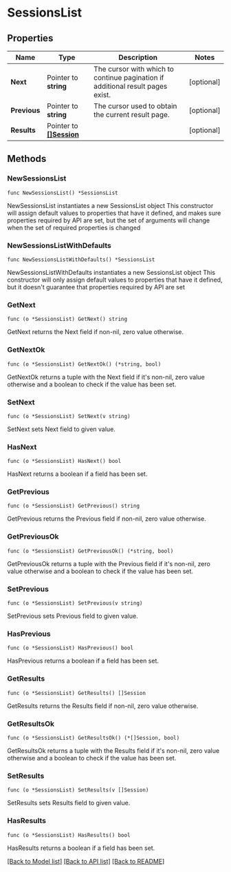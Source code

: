 # SessionsList

## Properties

Name | Type | Description | Notes
------------ | ------------- | ------------- | -------------
**Next** | Pointer to **string** | The cursor with which to continue pagination if additional result pages exist. | [optional] 
**Previous** | Pointer to **string** | The cursor used to obtain the current result page. | [optional] 
**Results** | Pointer to [**[]Session**](Session.md) |  | [optional] 

## Methods

### NewSessionsList

`func NewSessionsList() *SessionsList`

NewSessionsList instantiates a new SessionsList object
This constructor will assign default values to properties that have it defined,
and makes sure properties required by API are set, but the set of arguments
will change when the set of required properties is changed

### NewSessionsListWithDefaults

`func NewSessionsListWithDefaults() *SessionsList`

NewSessionsListWithDefaults instantiates a new SessionsList object
This constructor will only assign default values to properties that have it defined,
but it doesn't guarantee that properties required by API are set

### GetNext

`func (o *SessionsList) GetNext() string`

GetNext returns the Next field if non-nil, zero value otherwise.

### GetNextOk

`func (o *SessionsList) GetNextOk() (*string, bool)`

GetNextOk returns a tuple with the Next field if it's non-nil, zero value otherwise
and a boolean to check if the value has been set.

### SetNext

`func (o *SessionsList) SetNext(v string)`

SetNext sets Next field to given value.

### HasNext

`func (o *SessionsList) HasNext() bool`

HasNext returns a boolean if a field has been set.

### GetPrevious

`func (o *SessionsList) GetPrevious() string`

GetPrevious returns the Previous field if non-nil, zero value otherwise.

### GetPreviousOk

`func (o *SessionsList) GetPreviousOk() (*string, bool)`

GetPreviousOk returns a tuple with the Previous field if it's non-nil, zero value otherwise
and a boolean to check if the value has been set.

### SetPrevious

`func (o *SessionsList) SetPrevious(v string)`

SetPrevious sets Previous field to given value.

### HasPrevious

`func (o *SessionsList) HasPrevious() bool`

HasPrevious returns a boolean if a field has been set.

### GetResults

`func (o *SessionsList) GetResults() []Session`

GetResults returns the Results field if non-nil, zero value otherwise.

### GetResultsOk

`func (o *SessionsList) GetResultsOk() (*[]Session, bool)`

GetResultsOk returns a tuple with the Results field if it's non-nil, zero value otherwise
and a boolean to check if the value has been set.

### SetResults

`func (o *SessionsList) SetResults(v []Session)`

SetResults sets Results field to given value.

### HasResults

`func (o *SessionsList) HasResults() bool`

HasResults returns a boolean if a field has been set.


[[Back to Model list]](../README.md#documentation-for-models) [[Back to API list]](../README.md#documentation-for-api-endpoints) [[Back to README]](../README.md)


